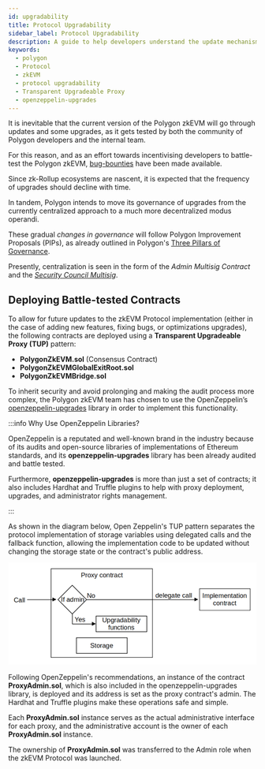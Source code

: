 ```yaml
---
id: upgradability
title: Protocol Upgradability
sidebar_label: Protocol Upgradability
description: A guide to help developers understand the update mechanism of the Polygon zkEVM protocol.
keywords:
  - polygon
  - Protocol
  - zkEVM
  - protocol upgradability
  - Transparent Upgradeable Proxy
  - openzeppelin-upgrades
---
```


It is inevitable that the current version of the Polygon zkEVM will go through updates and some upgrades, as it gets tested by both the community of Polygon developers and the internal team.

For this reason, and as an effort towards incentivising developers to battle-test the Polygon zkEVM, [bug-bounties](https://immunefi.com/bounty/polygonzkevm/) have been made available.

Since zk-Rollup ecosystems are nascent, it is expected that the frequency of upgrades should decline with time.

In tandem, Polygon intends to move its governance of upgrades from the currently centralized approach to a much more decentralized modus operandi.

These gradual _changes in governance_ will follow Polygon Improvement Proposals (PIPs), as already outlined in Polygon's [Three Pillars of Governance](https://forum.polygon.technology/t/the-three-pillars-of-polygon-governance-call-for-proposals/11847).

Presently, centralization is seen in the form of the _Admin Multisig Contract_ and the [_Security Council Multisig_](/docs/zkevm/protocol/security-council.md).

## Deploying Battle-tested Contracts

To allow for future updates to the zkEVM Protocol implementation (either in the case of adding new features, fixing bugs, or optimizations upgrades), the following contracts are deployed using a **Transparent Upgradeable Proxy (TUP)** pattern:

- **PolygonZkEVM.sol** (Consensus Contract)
- **PolygonZkEVMGlobalExitRoot.sol**
- **PolygonZkEVMBridge.sol**

To inherit security and avoid prolonging and making the audit process more complex, the Polygon zkEVM team has chosen to use the OpenZeppelin’s [openzeppelin-upgrades](https://github.com/OpenZeppelin/openzeppelin-upgrades) library in order to implement this functionality.

:::info Why Use OpenZeppelin Libraries?

OpenZeppelin is a reputated and well-known brand in the industry because of its audits and open-source libraries of implementations of Ethereum standards, and its **openzeppelin-upgrades** library has been already audited and battle tested.

Furthermore, **openzeppelin-upgrades** is more than just a set of contracts; it also includes Hardhat and Truffle plugins to help with proxy deployment, upgrades, and administrator rights management.

:::

As shown in the diagram below, Open Zeppelin's TUP pattern separates the protocol implementation of storage variables using delegated calls and the fallback function, allowing the implementation code to be updated without changing the storage state or the contract's public address.

![tup pattern schema](figures/tup-pattern.png)

Following OpenZeppelin's recommendations, an instance of the contract **ProxyAdmin.sol**, which is also included in the openzeppelin-upgrades library, is deployed and its address is set as the proxy contract's admin. The Hardhat and Truffle plugins make these operations safe and simple.

Each **ProxyAdmin.sol** instance serves as the actual administrative interface for each proxy, and the administrative account is the owner of each **ProxyAdmin.sol** instance.

The ownership of **ProxyAdmin.sol** was transferred to the Admin role when the zkEVM Protocol was launched.
